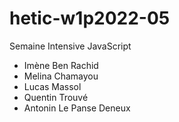 # hetic-w1p2022-05
Semaine Intensive JavaScript

- Imène Ben Rachid
- Melina Chamayou
- Lucas Massol
- Quentin Trouvé
- Antonin Le Panse Deneux
